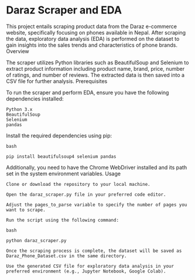 # Daraz Scraper and EDA

This project entails scraping product data from the Daraz e-commerce website, specifically focusing on phones available in Nepal. After scraping the data, exploratory data analysis (EDA) is performed on the dataset to gain insights into the sales trends and characteristics of phone brands.
Overview

The scraper utilizes Python libraries such as BeautifulSoup and Selenium to extract product information including product name, brand, price, number of ratings, and number of reviews. The extracted data is then saved into a CSV file for further analysis.
Prerequisites

To run the scraper and perform EDA, ensure you have the following dependencies installed:

    Python 3.x
    BeautifulSoup
    Selenium
    pandas

Install the required dependencies using pip:
```
bash

pip install beautifulsoup4 selenium pandas
```
Additionally, you need to have the Chrome WebDriver installed and its path set in the system environment variables.
Usage

    Clone or download the repository to your local machine.

    Open the daraz_scraper.py file in your preferred code editor.

    Adjust the pages_to_parse variable to specify the number of pages you want to scrape.

    Run the script using the following command:
```
bash

python daraz_scraper.py
```
    Once the scraping process is complete, the dataset will be saved as Daraz_Phone_Dataset.csv in the same directory.

    Use the generated CSV file for exploratory data analysis in your preferred environment (e.g., Jupyter Notebook, Google Colab).
